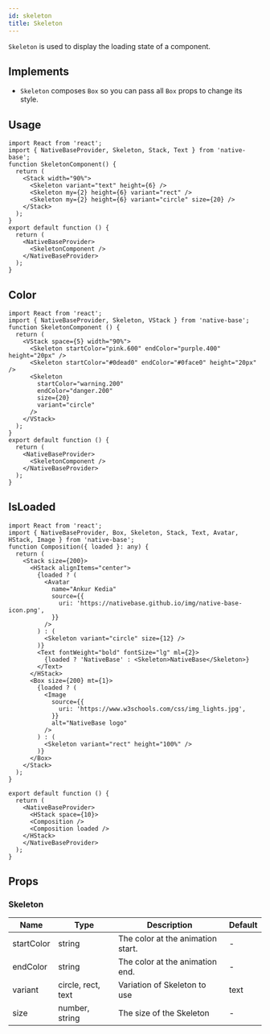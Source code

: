 ```yaml
---
id: skeleton
title: Skeleton
---
```


`Skeleton` is used to display the loading state of a component.

## Implements

- `Skeleton` composes `Box` so you can pass all `Box` props to change its style.

## Usage

```SnackPlayer name=Skeleton%20Usage
import React from 'react';
import { NativeBaseProvider, Skeleton, Stack, Text } from 'native-base';
function SkeletonComponent() {
  return (
    <Stack width="90%">
      <Skeleton variant="text" height={6} />
      <Skeleton my={2} height={6} variant="rect" />
      <Skeleton my={2} height={6} variant="circle" size={20} />
    </Stack>
  );
}
export default function () {
  return (
    <NativeBaseProvider>
      <SkeletonComponent />
    </NativeBaseProvider>
  );
}
```

## Color

```SnackPlayer name=Skeleton%20Color
import React from 'react';
import { NativeBaseProvider, Skeleton, VStack } from 'native-base';
function SkeletonComponent () {
  return (
    <VStack space={5} width="90%">
      <Skeleton startColor="pink.600" endColor="purple.400" height="20px" />
      <Skeleton startColor="#0dead0" endColor="#0face0" height="20px" />
      <Skeleton
        startColor="warning.200"
        endColor="danger.200"
        size={20}
        variant="circle"
      />
    </VStack>
  );
}
export default function () {
  return (
    <NativeBaseProvider>
      <SkeletonComponent />
    </NativeBaseProvider>
  );
}
```

## IsLoaded

```SnackPlayer name=Skeleton%20IsLoaded
import React from 'react';
import { NativeBaseProvider, Box, Skeleton, Stack, Text, Avatar, HStack, Image } from 'native-base';
function Composition({ loaded }: any) {
  return (
    <Stack size={200}>
      <HStack alignItems="center">
        {loaded ? (
          <Avatar
            name="Ankur Kedia"
            source={{
              uri: 'https://nativebase.github.io/img/native-base-icon.png',
            }}
          />
        ) : (
          <Skeleton variant="circle" size={12} />
        )}
        <Text fontWeight="bold" fontSize="lg" ml={2}>
          {loaded ? 'NativeBase' : <Skeleton>NativeBase</Skeleton>}
        </Text>
      </HStack>
      <Box size={200} mt={1}>
        {loaded ? (
          <Image
            source={{
              uri: 'https://www.w3schools.com/css/img_lights.jpg',
            }}
            alt="NativeBase logo"
          />
        ) : (
          <Skeleton variant="rect" height="100%" />
        )}
      </Box>
    </Stack>
  );
}

export default function () {
  return (
    <NativeBaseProvider>
      <HStack space={10}>
      <Composition />
      <Composition loaded />
    </HStack>
    </NativeBaseProvider>
  );
}
```

## Props

### Skeleton

| Name       | Type               | Description                       | Default |
| ---------- | ------------------ | --------------------------------- | ------- |
| startColor | string             | The color at the animation start. | -       |
| endColor   | string             | The color at the animation end.   | -       |
| variant    | circle, rect, text | Variation of Skeleton to use      | text    |
| size       | number, string     | The size of the Skeleton          | -       |
